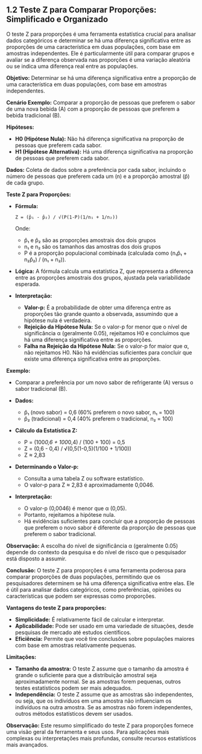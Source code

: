 ## 1.2 Teste Z para Comparar Proporções: Simplificado e Organizado

O teste Z para proporções é uma ferramenta estatística crucial para analisar dados categóricos e determinar se há uma diferença significativa entre as proporções de uma característica em duas populações, com base em amostras independentes. Ele é particularmente útil para comparar grupos e avaliar se a diferença observada nas proporções é uma variação aleatória ou se indica uma diferença real entre as populações.

**Objetivo:** Determinar se há uma diferença significativa entre a proporção de uma característica em duas populações, com base em amostras independentes.

**Cenário Exemplo:** Comparar a proporção de pessoas que preferem o sabor de uma nova bebida (A) com a proporção de pessoas que preferem a bebida tradicional (B).

**Hipóteses:**

* **H0 (Hipótese Nula):** Não há diferença significativa na proporção de pessoas que preferem cada sabor.
* **H1 (Hipótese Alternativa):** Há uma diferença significativa na proporção de pessoas que preferem cada sabor.

**Dados:** Coleta de dados sobre a preferência por cada sabor, incluindo o número de pessoas que preferem cada um (n) e a proporção amostral (p̂) de cada grupo.

**Teste Z para Proporções:**

* **Fórmula:**

   ```
   Z = (p̂₁ - p̂₂) / √(P(1-P)(1/n₁ + 1/n₂))
   ```

   Onde:
    * p̂₁ e p̂₂ são as proporções amostrais dos dois grupos
    * n₁ e n₂ são os tamanhos das amostras dos dois grupos
    * P é a proporção populacional combinada (calculada como (n₁p̂₁ + n₂p̂₂) / (n₁ + n₂)).

* **Lógica:** A fórmula calcula uma estatística Z, que representa a diferença entre as proporções amostrais dos grupos, ajustada pela variabilidade esperada.

* **Interpretação:**

    * **Valor-p:**  É a probabilidade de obter uma diferença entre as proporções tão grande quanto a observada, assumindo que a hipótese nula é verdadeira.
    * **Rejeição da Hipótese Nula:** Se o valor-p for menor que o nível de significância α (geralmente 0.05), rejeitamos H0 e concluímos que há uma diferença significativa entre as proporções.
    * **Falha na Rejeição da Hipótese Nula:** Se o valor-p for maior que α, não rejeitamos H0. Não há evidências suficientes para concluir que existe uma diferença significativa entre as proporções.

**Exemplo:**

* Comparar a preferência por um novo sabor de refrigerante (A) versus o sabor tradicional (B).
* **Dados:**
    * p̂₁ (novo sabor) = 0,6 (60% preferem o novo sabor, n₁ = 100)
    * p̂₂ (tradicional) = 0,4 (40% preferem o tradicional, n₂ = 100)

* **Cálculo da Estatística Z:**

    * P = (100*0,6 + 100*0,4) / (100 + 100) = 0,5
    * Z = (0,6 - 0,4) / √(0,5(1-0,5)(1/100 + 1/100))
    * Z ≈ 2,83

* **Determinando o Valor-p:**

    * Consulta a uma tabela Z ou software estatístico.
    * O valor-p para Z ≈ 2,83 é aproximadamente 0,0046.

* **Interpretação:**

    * O valor-p (0,0046) é menor que α (0,05). 
    * Portanto, rejeitamos a hipótese nula. 
    * Há evidências suficientes para concluir que a proporção de pessoas que preferem o novo sabor é diferente da proporção de pessoas que preferem o sabor tradicional.

**Observação:** A escolha do nível de significância α (geralmente 0.05) depende do contexto da pesquisa e do nível de risco que o pesquisador está disposto a assumir.

**Conclusão:** O teste Z para proporções é uma ferramenta poderosa para comparar proporções de duas populações, permitindo que os pesquisadores determinem se há uma diferença significativa entre elas.  Ele é útil para analisar dados categóricos, como preferências, opiniões ou características que podem ser expressas como proporções.  

**Vantagens do teste Z para proporções:**

* **Simplicidade:** É relativamente fácil de calcular e interpretar.
* **Aplicabilidade:** Pode ser usado em uma variedade de situações, desde pesquisas de mercado até estudos científicos.
* **Eficiência:** Permite que você tire conclusões sobre populações maiores com base em amostras relativamente pequenas.

**Limitações:**

* **Tamanho da amostra:** O teste Z assume que o tamanho da amostra é grande o suficiente para que a distribuição amostral seja aproximadamente normal. Se as amostras forem pequenas, outros testes estatísticos podem ser mais adequados.
* **Independência:** O teste Z assume que as amostras são independentes, ou seja, que os indivíduos em uma amostra não influenciam os indivíduos na outra amostra. Se as amostras não forem independentes, outros métodos estatísticos devem ser usados.

**Observação:** Este resumo simplificado do teste Z para proporções fornece uma visão geral da ferramenta e seus usos. Para aplicações mais complexas ou interpretações mais profundas, consulte recursos estatísticos mais avançados. 